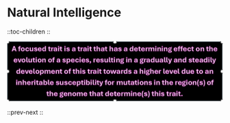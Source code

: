 # **Natural Intelligence**

::toc-children
::

![focused trait1.png](/focused%20trait1.png)

::prev-next
::
